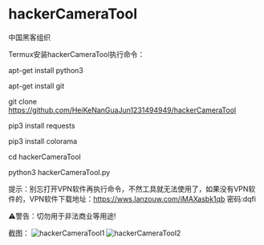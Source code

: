 # hackerCameraTool
中国黑客组织

Termux安装hackerCameraTool执行命令：

apt-get install python3

apt-get install git

git clone https://github.com/HeiKeNanGuaJun1231494949/hackerCameraTool

pip3 install requests

pip3 install colorama

cd hackerCameraTool

python3 hackerCameraTool.py

提示：别忘打开VPN软件再执行命令，不然工具就无法使用了，如果没有VPN软件的，VPN软件下载地址：https://wws.lanzouw.com/iMAXasbk1qb 密码:dqfi

⚠警告：切勿用于非法商业等用途!

截图：
![hackerCameraTool1](https://user-images.githubusercontent.com/85879081/150401571-0e832cb8-92e3-4a92-bf6e-9cda11f01779.png)
![hackerCameraTool2](https://user-images.githubusercontent.com/85879081/150401639-cf5ed255-cab4-4c49-9ea2-c94826d2ba7c.png)
